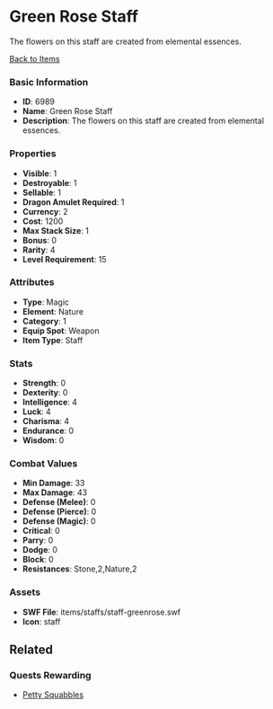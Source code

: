# Green Rose Staff

The flowers on this staff are created from elemental essences.

[Back to Items](../items.md)

### Basic Information

- **ID**: 6989
- **Name**: Green Rose Staff
- **Description**: The flowers on this staff are created from elemental essences.

### Properties

- **Visible**: 1
- **Destroyable**: 1
- **Sellable**: 1
- **Dragon Amulet Required**: 1
- **Currency**: 2
- **Cost**: 1200
- **Max Stack Size**: 1
- **Bonus**: 0
- **Rarity**: 4
- **Level Requirement**: 15

### Attributes

- **Type**: Magic
- **Element**: Nature
- **Category**: 1
- **Equip Spot**: Weapon
- **Item Type**: Staff

### Stats

- **Strength**: 0
- **Dexterity**: 0
- **Intelligence**: 4
- **Luck**: 4
- **Charisma**: 4
- **Endurance**: 0
- **Wisdom**: 0

### Combat Values

- **Min Damage**: 33
- **Max Damage**: 43
- **Defense (Melee)**: 0
- **Defense (Pierce)**: 0
- **Defense (Magic)**: 0
- **Critical**: 0
- **Parry**: 0
- **Dodge**: 0
- **Block**: 0
- **Resistances**: Stone,2,Nature,2

### Assets

- **SWF File**: items/staffs/staff-greenrose.swf
- **Icon**: staff

## Related

### Quests Rewarding

- [Petty Squabbles](../quests/907-petty-squabbles.md)

